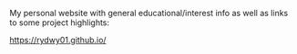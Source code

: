 My personal website with general educational/interest info as well as links to some project highlights:

https://rydwy01.github.io/
